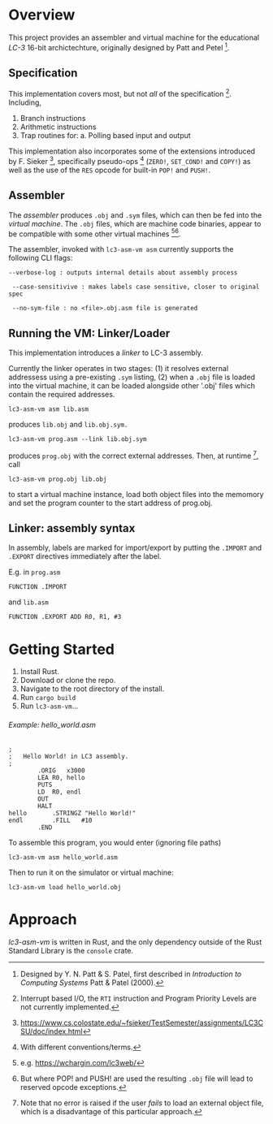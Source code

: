 # Overview
This project provides an assembler and virtual machine for the educational _LC-3_ 16-bit archictechture, originally designed by Patt and Petel [^1]. 

## Specification
This implementation covers most, but not _all_ of the specification [^2]. Including,

1. Branch instructions
2. Arithmetic instructions
3. Trap routines for:
   a. Polling based input and output

This implementation also incorporates some of the extensions introduced by F. Sieker [^3], specifically pseudo-ops [^4] (`ZERO!`, `SET_COND!` and `COPY!`) as well as the use of the `RES` opcode for built-in `POP!` and `PUSH!`.

## Assembler 
The _assembler_ produces `.obj` and `.sym` files, which can then be fed into the _virtual machine_. 
The `.obj` files, which are machine code binaries, appear to be compatible with some other virtual machines [^5][^6].

The assembler, invoked with `lc3-asm-vm asm` currently supports the following CLI flags:

``` --verbose-log : outputs internal details about assembly process ```

``` --case-sensitivive : makes labels case sensitive, closer to original spec```

``` --no-sym-file : no <file>.obj.asm file is generated```

## Running the VM: Linker/Loader
This implementation introduces a *linker* to LC-3 assembly. 

Currently the linker operates in two stages: (1) it resolves external addressess using a pre-existing `.sym` listing, 
(2) when a `.obj` file is loaded into the virtual machine, it can be loaded alongside other '.obj' files which contain the required addresses. 

```lc3-asm-vm asm lib.asm``` 

produces `lib.obj` and `lib.obj.sym.` 

```lc3-asm-vm prog.asm --link lib.obj.sym``` 

produces `prog.obj` with the correct external addresses. Then, at runtime [^7], call

```lc3-asm-vm prog.obj lib.obj``` 

to start a virtual machine instance, load both object files into the memomory and set the program counter to the start address of prog.obj. 

## Linker: assembly syntax
In assembly, labels are marked for import/export by putting the `.IMPORT` and `.EXPORT` directives immediately after the label.

E.g. in `prog.asm`

```FUNCTION .IMPORT```

and `lib.asm`

```FUNCTION .EXPORT ADD R0, R1, #3```


# Getting Started
1. Install Rust.
2. Download or clone the repo.
3. Navigate to the root directory of the install.
4. Run `cargo build`
5. Run `lc3-asm-vm`...
   

###### Example: hello_world.asm 

```
;
;	Hello World! in LC3 assembly.
;
		.ORIG	x3000
		LEA	R0, hello
		PUTS    
		LD	R0, endl
		OUT
		HALT
hello		.STRINGZ "Hello World!"
endl		.FILL	#10
		.END

```


To assemble this program, you would enter (ignoring file paths)

	lc3-asm-vm asm hello_world.asm

Then to run it on the simulator or virtual machine: 

	lc3-asm-vm load hello_world.obj


# Approach
*lc3-asm-vm* is written in Rust, and the only dependency outside of the Rust Standard Library is the `console` crate.


[^1]: Designed by Y. N. Patt & S. Patel, first described in _Introduction to Computing Systems_ Patt & Patel (2000).
[^2]: Interrupt based I/O, the `RTI` instruction and Program Priority Levels are not currently implemented.
[^3]: https://www.cs.colostate.edu/~fsieker/TestSemester/assignments/LC3CSU/doc/index.html
[^4]: With different conventions/terms.
[^5]: e.g. https://wchargin.com/lc3web/
[^6]: But where POP! and PUSH! are used the resulting `.obj` file will lead to reserved opcode exceptions.
[^7]: Note that no error is raised if the user _fails_ to load an external object file, which is a disadvantage of this particular approach.
